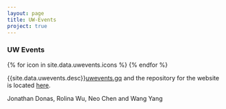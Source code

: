 ```yaml
---
layout: page
title: UW-Events
project: true
---
```

<div class="container">
    <div class="header">
        <h3>UW Events</h3>
        <div class="icons">
            {% for icon in site.data.uwevents.icons %}
                <i class="{{icon}}"></i>
            {% endfor %}
        </div>
    </div>
</div>
<div class="container">
    <p>{{site.data.uwevents.desc}}<a href="http://uwevents.gq" target="_blank">uwevents.gq</a> and the repository for the website is located <a href="https://github.com/jondonas/uw-events" target="_blank">here</a>.</p>
    <p><i class="fa fa-users"></i> Jonathan Donas, Rolina Wu, Neo Chen and Wang Yang</p>
</div>
